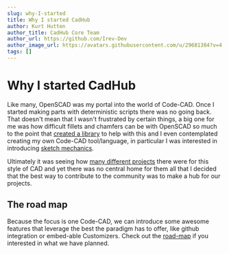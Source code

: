 ```yaml
---
slug: why-I-started
title: Why I started CadHub
author: Kurt Hutten
author_title: CadHub Core Team
author_url: https://github.com/Irev-Dev
author_image_url: https://avatars.githubusercontent.com/u/29681384?v=4
tags: []
---
```


# Why I started CadHub

Like many, OpenSCAD was my portal into the world of Code-CAD. Once I started making parts with deterministic scripts there was no going back. That doesn't mean that I wasn't frustrated by certain things, a big one for me was how difficult fillets and chamfers can be with OpenSCAD so much to the point that [created a library](https://github.com/Irev-Dev/Round-Anything) to help with this and I even contemplated creating my own Code-CAD tool/language, in particular I was interested in introducing [sketch mechanics](https://github.com/zalo/CascadeStudio/pull/56).
<!--truncate-->

Ultimately it was seeing how [many different projects](/blog/curated-code-cad) there were for this style of CAD and yet there was no central home for them all that I decided that the best way to contribute to the community was to make a hub for our projects.

## The road map
Because the focus is one Code-CAD, we can introduce some awesome features that leverage the best the paradigm has to offer, like github integration or embed-able Customizers. Check out the [road-map](https://github.com/Irev-Dev/cadhub/discussions/212) if you interested in what we have planned.
